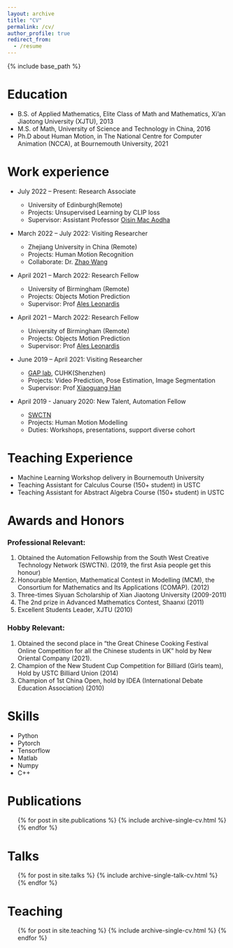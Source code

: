 ```yaml
---
layout: archive
title: "CV"
permalink: /cv/
author_profile: true
redirect_from:
  - /resume
---
```


{% include base_path %}

Education
======
* B.S. of Applied Mathematics, Elite Class of Math and Mathematics, Xi’an Jiaotong University (XJTU), 2013
* M.S. of Math, University of Science and Technology in China, 2016
* Ph.D about Human Motion, in The National Centre for Computer Animation (NCCA), at Bournemouth University, 2021 


Work experience
======
* July 2022 – Present: Research Associate
  * University of Edinburgh(Remote)
  * Projects: Unsupervised Learning by CLIP loss
  * Supervisor: Assistant Professor [Oisin Mac Aodha](https://homepages.inf.ed.ac.uk/omacaod/)

* March 2022 – July 2022: Visiting Researcher
  * Zhejiang University in China (Remote)
  * Projects: Human Motion Recognition
  * Collaborate: Dr. [Zhao Wang](https://www.researchgate.net/profile/Zhao-Wang-11) 
  
* April 2021 – March 2022: Research Fellow
  * University of Birmingham (Remote)
  * Projects: Objects Motion Prediction 
  * Supervisor: Prof [Ales Leonardis](https://www.birmingham.ac.uk/staff/profiles/computer-science/academic-staff/leonardis-ales.aspx)

* April 2021 – March 2022: Research Fellow
  * University of Birmingham (Remote)
  * Projects: Objects Motion Prediction 
  * Supervisor: Prof [Ales Leonardis](https://www.birmingham.ac.uk/staff/profiles/computer-science/academic-staff/leonardis-ales.aspx)

* June 2019 – April 2021: Visiting Researcher
  * [GAP lab](https://gaplab.cuhk.edu.cn/), CUHK(Shenzhen)
  * Projects: Video Prediction, Pose Estimation, Image Segmentation
  * Supervisor: Prof [Xiaoguang Han](https://sse.cuhk.edu.cn/en/faculty/hanxiaoguang)

* April 2019 - January 2020: New Talent, Automation Fellow
  * [SWCTN](https://www.swctn.org.uk/automation/)
  * Projects: Human Motion Modelling
  * Duties: Workshops, presentations, support diverse cohort

Teaching Experience
======
* Machine Learning Workshop delivery in Bournemouth University
* Teaching Assistant for Calculus Course (150+ student) in USTC
* Teaching Assistant for Abstract Algebra Course (150+ student) in USTC

Awards and Honors
======
### Professional Relevant:
1. Obtained the Automation Fellowship from the South West Creative Technology Network (SWCTN). (2019, the first Asia people get this honour)
1. Honourable Mention, Mathematical Contest in Modelling (MCM), the Consortium for Mathematics and Its Applications (COMAP). (2012)
1. Three-times Siyuan Scholarship of Xian Jiaotong University (2009-2011)
1. The 2nd prize in Advanced Mathematics Contest, Shaanxi (2011)
1. Excellent Students Leader, XJTU (2010)

### Hobby Relevant:
1. Obtained the second place in “the Great Chinese Cooking Festival Online Competition for all the Chinese students in UK” hold by New Oriental Company (2021). 
1. Champion of the New Student Cup Competition for Billiard (Girls team), Hold by USTC Billiard Union (2014)
1. Champion of 1st China Open, hold by IDEA (International Debate Education Association) (2010)

  
Skills
======
* Python
* Pytorch
* Tensorflow
* Matlab
* Numpy
* C++

Publications
======
  <ul>{% for post in site.publications %}
    {% include archive-single-cv.html %}
  {% endfor %}</ul>
  
Talks
======
  <ul>{% for post in site.talks %}
    {% include archive-single-talk-cv.html %}
  {% endfor %}</ul>
  
Teaching
======
  <ul>{% for post in site.teaching %}
    {% include archive-single-cv.html %}
  {% endfor %}</ul>
  

